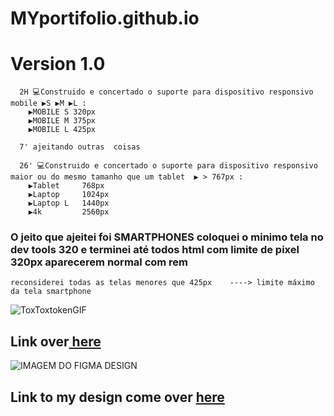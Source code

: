 # MYportifolio.github.io
# Version 1.0

      2H 💻Construido e concertado o suporte para dispositivo responsivo  mobile ▶️S ▶️M ▶️L :
        ▶️MOBILE S 320px 
        ▶️MOBILE M 375px
        ▶️MOBILE L 425px
      
      7' ajeitando outras  coisas 
      
      26' 💻Construido e concertado o suporte para dispositivo responsivo  maior ou do mesmo tamanho que um tablet  ▶️ > 767px :
        ▶️Tablet     768px 
        ▶️Laptop     1024px
        ▶️Laptop L   1440px
        ▶️4k         2560px

### O jeito que ajeitei foi  SMARTPHONES coloquei o minimo tela no dev tools  320 e terminei até todos html com limite de pixel 320px aparecerem normal com rem 
    reconsiderei todas as telas menores que 425px    ----> limite máximo da tela smartphone 
![ToxToxtokenGIF](https://github.com/ThiagoMassenoMaciel/MYportifolio.github.io/assets/107934374/74c6c19a-7649-40da-b1d6-b949fb94eb03)
## Link over[ here](https://thiagomassenomaciel.github.io/MYportifolio.github.io/)

![IMAGEM DO FIGMA DESIGN](https://cdn.dribbble.com/users/2653319/screenshots/6813714/figma_logo_animation.gif)
## Link to my design come over [here](https://www.figma.com/file/HOBma4n9TRH3bXMHDic5if/MY-PORTIFOLIO-(Community)?type=design&node-id=0%3A1&mode=design&t=RQnZIso5WOC2BlWW-1)
